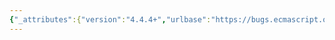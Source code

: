 ```yaml
---
{"_attributes":{"version":"4.4.4+","urlbase":"https://bugs.ecmascript.org/","maintainer":"dherman@mozilla.com"},"bug":{"bug_id":870,"creation_ts":"2012-10-29 21:49:00 -0700","short_desc":"10.2.1.4.4: body-less if-instruction","delta_ts":"2012-11-23 09:45:22 -0800","product":"Draft for 6th Edition","component":"editorial issue","version":"Rev 11: October 26, 2012 Draft","rep_platform":"All","op_sys":"All","bug_status":"RESOLVED","resolution":"FIXED","priority":"Normal","bug_severity":"normal","everconfirmed":true,"reporter":{"uid":"jmdyck","name":"Michael Dyck"},"assigned_to":{"uid":"allen","name":"Allen Wirfs-Brock"},"cc":"waldron.rick","long_desc":[{"commentid":2313,"comment_count":0,"who":{"uid":"jmdyck","name":"Michael Dyck"},"bug_when":"2012-10-29 21:49:56 -0700","thetext":"In 10.2.1.4.4 \"InitializeBinding (N,V)\",\nstep 9 says:\n    9. If the result of calling ObjRec HasBinding concrete method with\n       argumentn N is true, then\n\nbut there are no substeps."},{"commentid":2335,"comment_count":1,"who":{"uid":"allen","name":"Allen Wirfs-Brock"},"bug_when":"2012-10-30 12:32:24 -0700","thetext":"corrected in rev 12 editor's draft"},{"commentid":2580,"comment_count":2,"who":{"uid":"allen","name":"Allen Wirfs-Brock"},"bug_when":"2012-11-23 09:45:22 -0800","thetext":"corrected in rev 12, Nov. 22, 2012 draft"}]}}
---
```

